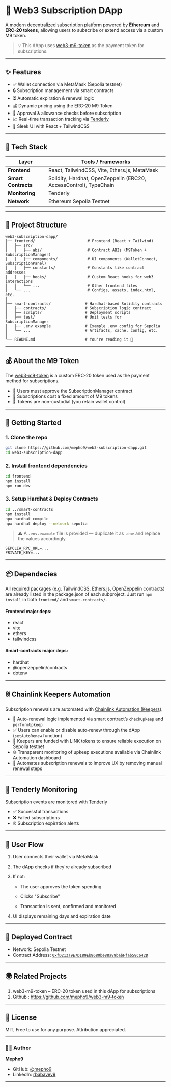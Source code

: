 # 🧾 Web3 Subscription DApp

A modern decentralized subscription platform powered by **Ethereum** and **ERC-20 tokens**, allowing users to subscribe or extend access via a custom M9 token.

> 💡 This dApp uses [web3-m9-token](https://github.com/mepho9/web3-m9-token) as the payment token for subscriptions.

---

## ✨ Features

- ✅ Wallet connection via MetaMask (Sepolia testnet)
- 🔒 Subscription management via smart contracts
- ⏳ Automatic expiration & renewal logic
- 💰 Dynamic pricing using the ERC-20 M9 Token
- 🧾 Approval & allowance checks before subscription
- 📈 Real-time transaction tracking via [Tenderly](https://tenderly.co/)
- 🎨 Sleek UI with React + TailwindCSS

---

## 🔧 Tech Stack

| Layer         | Tools / Frameworks                       |
|--------------|-------------------------------------------|
| **Frontend**  | React, TailwindCSS, Vite, Ethers.js, MetaMask                   |
| **Smart Contracts**   | Solidity, Hardhat, OpenZeppelin (ERC20, AccessControl), TypeChain              |
| **Monitoring** | Tenderly                                |
| **Network**    | Ethereum Sepolia Testnet                |

---

## 📁 Project Structure

```
web3-subscription-dapp/
├── frontend/                       # Frontend (React + Tailwind)
│   ├── src/
│   │   ├── abi/                    # Contract ABIs (M9Token + SubscriptionManager)
│   │   ├── components/             # UI components (WalletConnect, SubscriptionPanel)
│   │   ├── constants/              # Constants like contract addresses
│   │   ├── hooks/                  # Custom React hooks for web3 interactions
│   │   └── ...                     # Other frontend files
│   └── ...                         # Configs, assets, index.html, etc.
│
├── smart-contracts/               # Hardhat-based Solidity contracts
│   ├── contracts/                 # Subscription logic contract
│   ├── scripts/                   # Deployment scripts
│   ├── test/                      # Unit tests for SubscriptionManager
│   ├── .env.example               # Example .env config for Sepolia
│   └── ...                        # Artifacts, cache, config, etc.
│
└── README.md                      # You're reading it 📘
```

---

## 💰 About the M9 Token

The [web3-m9-token](https://github.com/mepho9/web3-m9-token) is a custom ERC-20 token used as the payment method for subscriptions.

- 🔐 Users must approve the SubscriptionManager contract
- 🧾 Subscriptions cost a fixed amount of M9 tokens
- 🔁 Tokens are non-custodial (you retain wallet control)

---

## 📲 Getting Started

### 1. Clone the repo

```bash
git clone https://github.com/mepho9/web3-subscription-dapp.git
cd web3-subscription-dapp
```

### 2. Install frontend dependencies

```bash
cd frontend
npm install
npm run dev
```

### 3. Setup Hardhat & Deploy Contracts

```bash
cd ../smart-contracts
npm install
npx hardhat compile
npx hardhat deploy --network sepolia
```

> ⚠️ A `.env.example` file is provided — duplicate it as `.env` and replace the values accordingly.

```env
SEPOLIA_RPC_URL=...
PRIVATE_KEY=...
```

---

## 📦 Dependecies

All required packages (e.g. TailwindCSS, Ethers.js, OpenZeppelin contracts) are already listed in the package.json of each subproject. Just run `npm install` in both `frontend/` and `smart-contracts/`.

#### Frontend major deps:
- react
- vite
- ethers
- tailwindcss

#### Smart-contracts major deps:
- hardhat
- @openzeppelin/contracts
- dotenv

---

## ⛓️ Chainlink Keepers Automation

Subscription renewals are automated with [Chainlink Automation (Keepers)](https://automation.chain.link/sepolia/71550627632496125458784253661777858475152577054284743096851558071326758588525).

- 🔄 Auto-renewal logic implemented via smart contract’s `checkUpkeep` and `performUpkeep`
- ✅ Users can enable or disable auto-renew through the dApp (`setAutoRenew` function)
- 🔗 Keepers are funded with LINK tokens to ensure reliable execution on Sepolia testnet
- 🌐 Transparent monitoring of upkeep executions available via Chainlink Automation dashboard
- 🎯 Automates subscription renewals to improve UX by removing manual renewal steps

---

## 🧪 Tenderly Monitoring

Subscription events are monitored with [Tenderly](https://tenderly.co/)

- ✅ Successful transactions
- ❌ Failed subscriptions
- ⏰ Subscription expiration alerts

---

## 👤 User Flow

1. User connects their wallet via MetaMask

2. The dApp checks if they're already subscribed

3. If not:

    - The user approves the token spending

    - Clicks "Subscribe"

    - Transaction is sent, confirmed and monitored

4. UI displays remaining days and expiration date

---

## 🔗 Deployed Contract

- Network: Sepolia Testnet
- Contract Address: [`0xfD213a9E7D189Eb8680be88a89babFfab58C642D`](https://sepolia.etherscan.io/address/0xfD213a9E7D189Eb8680be88a89babFfab58C642D)

---

## 🌍 Related Projects

1. web3-m9-token – ERC-20 token used in this dApp for subscriptions
2. Github : https://github.com/mepho9/web3-m9-token

---

## 📄 License

MIT, Free to use for any purpose. Attribution appreciated.

---

### 👨‍💻 Author

**Mepho9**  
- GitHub: [@mepho9](https://github.com/mepho9)  
- LinkedIn: [rbabayev9](https://www.linkedin.com/in/rbabayev9/)

---
